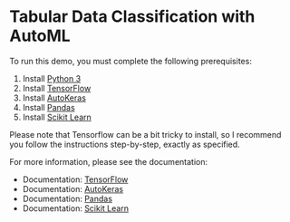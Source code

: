 # Tabular Data Classification with AutoML

To run this demo, you must complete the following prerequisites:

1. Install [Python 3](https://www.python.org/downloads/)
2. Install [TensorFlow](https://www.tensorflow.org/install/)
3. Install [AutoKeras](https://autokeras.com/install/)
4. Install [Pandas](https://pypi.org/project/pandas/)
5. Install [Scikit Learn](https://pypi.org/project/scikit-learn/)

Please note that Tensorflow can be a bit tricky to install, so I recommend you follow the instructions step-by-step, exactly as specified.

For more information, please see the documentation:

- Documentation: [TensorFlow](https://www.tensorflow.org/learn)
- Documentation: [AutoKeras](https://autokeras.com/)
- Documentation: [Pandas](https://pandas.pydata.org/docs/getting_started/index.html)
- Documentation: [Scikit Learn](https://scikit-learn.org/stable/getting_started.html)
